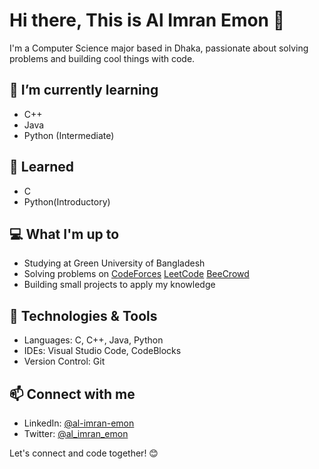 # Hi there, This is Al Imran Emon 👋

I'm a Computer Science major based in Dhaka, passionate about solving problems and building cool things with code.
## 🌱 I’m currently learning

- C++
- Java
- Python (Intermediate)
 
## 🌱 Learned

- C
- Python(Introductory)

## 💻 What I'm up to

- Studying at Green University of Bangladesh
- Solving problems on [CodeForces](https://codeforces.com/profile/imranonweb) [LeetCode](https://leetcode.com/imranonweb/) [BeeCrowd](https://www.beecrowd.com.br/judge/en/profile/900482)
- Building small projects to apply my knowledge

## 🔧 Technologies & Tools
- Languages: C, C++, Java, Python
- IDEs: Visual Studio Code, CodeBlocks
- Version Control: Git

## 📫 Connect with me

- LinkedIn: [@al-imran-emon](https://www.linkedin.com/in/al-imran-emon/)
- Twitter: [@al_imran_emon](https://twitter.com/al_imran_emon)

Let's connect and code together! 😊
